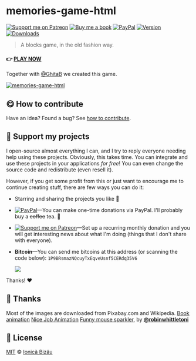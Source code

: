 <!-- Please do not edit this file. Edit the `blah` field in the `package.json` instead. If in doubt, open an issue. -->

# memories-game-html

 [![Support me on Patreon][badge_patreon]][patreon] [![Buy me a book][badge_amazon]][amazon] [![PayPal][badge_paypal_donate]][paypal-donations] [![Version](https://img.shields.io/npm/v/memories-game-html.svg)](https://www.npmjs.com/package/memories-game-html) [![Downloads](https://img.shields.io/npm/dt/memories-game-html.svg)](https://www.npmjs.com/package/memories-game-html)

> A blocks game, in the old fashion way.

#### 👉 [PLAY NOW](https://ionicabizau.github.io/memories/)


Together with [@GhitaB](https://github.com/GhitaB) we created this game.


[![memories-game-html](https://i.imgur.com/YoyavgM.png)](https://ionicabizau.github.io/memories/)

## :yum: How to contribute
Have an idea? Found a bug? See [how to contribute][contributing].


## :sparkling_heart: Support my projects

I open-source almost everything I can, and I try to reply everyone needing help using these projects. Obviously,
this takes time. You can integrate and use these projects in your applications *for free*! You can even change the source code and redistribute (even resell it).

However, if you get some profit from this or just want to encourage me to continue creating stuff, there are few ways you can do it:

 - Starring and sharing the projects you like :rocket:
 - [![PayPal][badge_paypal]][paypal-donations]—You can make one-time donations via PayPal. I'll probably buy a ~~coffee~~ tea. :tea:
 - [![Support me on Patreon][badge_patreon]][patreon]—Set up a recurring monthly donation and you will get interesting news about what I'm doing (things that I don't share with everyone).
 - **Bitcoin**—You can send me bitcoins at this address (or scanning the code below): `1P9BRsmazNQcuyTxEqveUsnf5CERdq35V6`

    ![](https://i.imgur.com/z6OQI95.png)

Thanks! :heart:


## :cake: Thanks
Most of the images are downloaded from Pixabay.com and Wikipedia.
[Book animation](http://www.animatedimages.org/data/media/53/animated-book-image-0032.gif)
[Nice Job Animation](http://clipart-library.com/img1/892743.gif)
[Funny mouse sparkler](https://github.com/robinwhittleton/jquery.sparkle), by [**@robinwhittletoni**](https://github.com/robinwhittleton)


## :scroll: License

[MIT][license] © [Ionică Bizău][website]

[badge_patreon]: http://ionicabizau.github.io/badges/patreon.svg
[badge_amazon]: http://ionicabizau.github.io/badges/amazon.svg
[badge_paypal]: http://ionicabizau.github.io/badges/paypal.svg
[badge_paypal_donate]: http://ionicabizau.github.io/badges/paypal_donate.svg
[patreon]: https://www.patreon.com/ionicabizau
[amazon]: http://amzn.eu/hRo9sIZ
[paypal-donations]: https://www.paypal.com/cgi-bin/webscr?cmd=_s-xclick&hosted_button_id=RVXDDLKKLQRJW
[donate-now]: http://i.imgur.com/6cMbHOC.png

[license]: http://showalicense.com/?fullname=Ionic%C4%83%20Biz%C4%83u%20%3Cbizauionica%40gmail.com%3E%20(https%3A%2F%2Fionicabizau.net)&year=2017#license-mit
[website]: https://ionicabizau.net
[contributing]: /CONTRIBUTING.md
[docs]: /DOCUMENTATION.md
